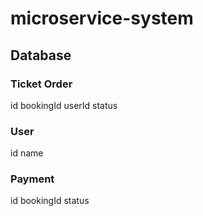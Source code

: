 # microservice-system

## Database

### Ticket Order
id bookingId userId status

### User
id name

### Payment
id bookingId status
